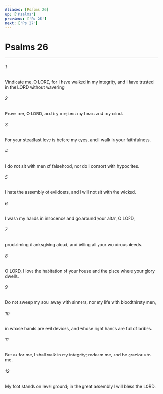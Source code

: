 ```yaml
---
Aliases: [Psalms 26]
up: ['Psalms']
previous: ['Ps 25']
next: ['Ps 27']
---
```

# Psalms 26
***



###### 1 
Vindicate me, O LORD, for I have walked in my integrity, and I have trusted in the LORD without wavering. 

###### 2 
Prove me, O LORD, and try me; test my heart and my mind. 

###### 3 
For your steadfast love is before my eyes, and I walk in your faithfulness. 

###### 4 
I do not sit with men of falsehood, nor do I consort with hypocrites. 

###### 5 
I hate the assembly of evildoers, and I will not sit with the wicked. 

###### 6 
I wash my hands in innocence and go around your altar, O LORD, 

###### 7 
proclaiming thanksgiving aloud, and telling all your wondrous deeds. 

###### 8 
O LORD, I love the habitation of your house and the place where your glory dwells. 

###### 9 
Do not sweep my soul away with sinners, nor my life with bloodthirsty men, 

###### 10 
in whose hands are evil devices, and whose right hands are full of bribes. 

###### 11 
But as for me, I shall walk in my integrity; redeem me, and be gracious to me. 

###### 12 
My foot stands on level ground; in the great assembly I will bless the LORD.
